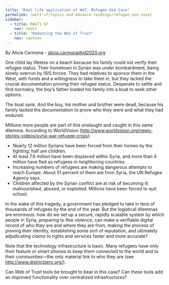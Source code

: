 ```yaml
---
title: "Real life application of WoT: Refugee Use Case"
permalink: rwot1-sf/topics-and-advance-readings/refugee-use-case/
sidebar:
  - title: RWoT1-SF
    nav: rwot1
  - title: "Rebooting the Web of Trust"
    nav: rwotnav
--- 
```



By Alicia Carmona - alicia.carmona@id2020.org

One child lay lifeless on a beach because his family could not verify their refugee status. Their hometown in Syrian was under bombardment, being slowly overrun by ISIS forces. They had relatives to sponsor them in the West, with funds and a willingness to take them in, but they lacked the crucial documentation proving their refugee status. Desperate to settle and find normalcy, the boy’s father loaded his family into a boat to seek other options.

The boat sank. And the boy, his mother and brother were dead, because his family lacked the documentation to prove who they were and what they had endured.

Millions more people are part of this onslaught and caught in this same dilemma. According to WorldVision (http://www.worldvision.org/news-stories-videos/syria-war-refugee-crisis):
* Nearly 12 million Syrians have been forced from their homes by the fighting; half are children.
* At least 7.6 million have been displaced within Syria, and more than 4 million have fled as refugees in neighboring countries.
* Increasing numbers of refugees are making dangerous attempts to reach Europe. About 51 percent of them are from Syria, the UN Refugee Agency says.
* Children affected by the Syrian conflict are at risk of becoming ill, malnourished, abused, or exploited. Millions have been forced to quit school.

In the wake of this tragedy, a government has pledged to take in tens of thousands of refugees by the end of the year. But the logistical dilemmas are enormous: how do we set up a secure, rapidly scalable system by which people in Syria, preparing to flee violence, can make a verifiable digital record of who they are and where they are from, making the process of proving their identity, establishing some sort of reputation, and ultimately adjudicating claims to rights and services faster and more accurate?

Note that the technology infrastructure is basic. Many refugees have only their feature or smart phones to keep them connected to the world and to their communities—the only material link to who they are (see http://www.districtzero.org/).

Can Web of Trust tools be brought to bear in this case? Can these tools add an improved functionality over centralized infrastructures?

